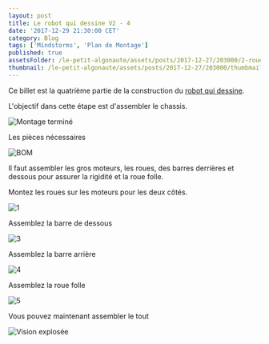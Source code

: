 ```yaml
---
layout: post
title: Le robot qui dessine V2 - 4
date: '2017-12-29 21:30:00 CET'
category: Blog
tags: ['Mindstorms', 'Plan de Montage']
published: true
assetsFolder: /le-petit-algonaute/assets/posts/2017-12-27/203000/2-roues
thumbnail: /le-petit-algonaute/assets/posts/2017-12-27/203000/thumbmail-dessinatorv2-150x150.png
---
```


Ce billet est la quatrième partie de la construction du [robot qui dessine]({{site.prefix}}/blog/2017/12/27/le-robot-qui-dessine-v2-1).

L'objectif dans cette étape est d'assembler le chassis.

![Montage terminé]({{page.assetsFolder}}/2-completed-small.png)

Les pièces nécessaires

![BOM]({{page.assetsFolder}}/BOM-chassis.png)

Il faut assembler les gros moteurs, les roues, des barres derrières et dessous pour assurer la rigidité et la roue folle.

Montez les roues sur les moteurs pour les deux côtés.

![1]({{page.assetsFolder}}/2-1-steps.png)

Assemblez la barre de dessous

![3]({{page.assetsFolder}}/2-3-steps-small.png)

Assemblez la barre arrière

![4]({{page.assetsFolder}}/2-4-steps-small.png)

Assemblez la roue folle

![5]({{page.assetsFolder}}/2-5-steps.png)

Vous pouvez maintenant assembler le tout

![Vision explosée]({{page.assetsFolder}}/2-all-steps.png)

